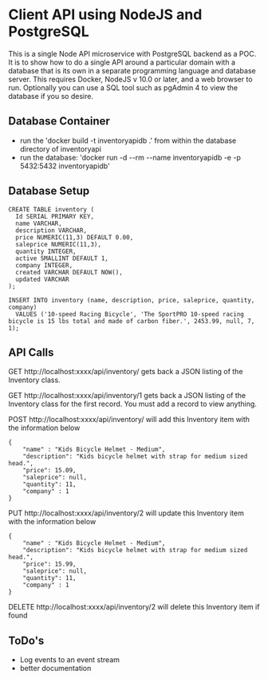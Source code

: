 # Client API using NodeJS and PostgreSQL
This is a single Node API microservice with PostgreSQL backend as a POC. It is to show how to do a single API around a particular domain with a database that is its own in a separate programming language and database server. This requires Docker, NodeJS v 10.0 or later, and a web browser to run. Optionally you can use a SQL tool such as pgAdmin 4 to view the database if you so desire.

## Database Container
* run the 'docker build -t inventoryapidb .' from within the database directory of inventoryapi
* run the database: 'docker run -d --rm --name inventoryapidb -e -p 5432:5432 inventoryapidb'

## Database Setup
```
CREATE TABLE inventory (
  Id SERIAL PRIMARY KEY,
  name VARCHAR,
  description VARCHAR,
  price NUMERIC(11,3) DEFAULT 0.00,
  saleprice NUMERIC(11,3),
  quantity INTEGER,
  active SMALLINT DEFAULT 1,
  company INTEGER,
  created VARCHAR DEFAULT NOW(),
  updated VARCHAR
);

INSERT INTO inventory (name, description, price, saleprice, quantity, company)
  VALUES ('10-speed Racing Bicycle', 'The SportPRO 10-speed racing bicycle is 15 lbs total and made of carbon fiber.', 2453.99, null, 7, 1);
```

## API Calls

GET http://localhost:xxxx/api/inventory/ gets back a JSON listing of the Inventory class.

GET http://localhost:xxxx/api/inventory/1 gets back a JSON listing of the Inventory class for the first record. You must add a record to view anything.

POST http://localhost:xxxx/api/inventory/ will add this Inventory item with the information below
```
{
	"name" : "Kids Bicycle Helmet - Medium", 
	"description": "Kids bicycle helmet with strap for medium sized head.", 
	"price": 15.09, 
	"saleprice": null,
	"quantity": 11, 
	"company" : 1
}
```
PUT http://localhost:xxxx/api/inventory/2 will update this Inventory item with the information below
```
{
	"name" : "Kids Bicycle Helmet - Medium", 
	"description": "Kids bicycle helmet with strap for medium sized head.", 
	"price": 15.99, 
	"saleprice": null,
	"quantity": 11, 
	"company" : 1
}
```
DELETE http://localhost:xxxx/api/inventory/2 will delete this Inventory item if found

## ToDo's

* Log events to an event stream
* better documentation